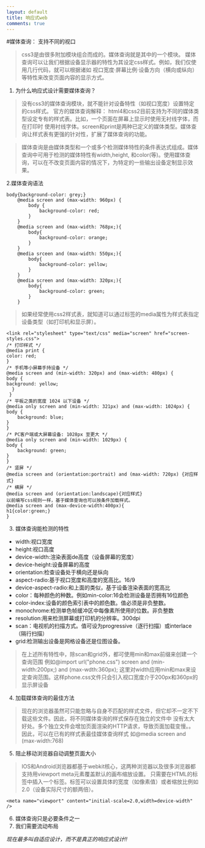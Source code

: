 ```yaml
---
layout: default
title: 响应式web
comments: true
---
```






#媒体查询： 支持不同的视口
> css3是由很多附加模块组合而成的。媒体查询就是其中的一个模块。
> 媒体查询可以让我们根据设备显示器的特性为其设定css样式。例如，我们仅使用几行代码，就可以根据诸如
>视口宽度·屏幕比例·设备方向（横向或纵向）等特性来改变页面内容的显示方式。

1. 为什么响应式设计需要媒体查询？

> 没有css3的媒体查询模块，就不能针对设备特性（如视口宽度）设置特定的css样式。
> 官方的媒体查询解释：
> html4和css2目前支持为不同的媒体类型设定专有的样式表。比如，一个页面在屏幕上显示时使用无衬线字体，而在打印时
 使用衬线字体。screen和print是两种已定义的媒体类型。媒体查询让样式表有更强的针对性，扩展了媒体查询的功能。

> 媒体查询是由媒体类型和一个或多个检测媒体特性的条件表达式组成。媒体查询中可用于检测的媒体特性有width,height,
和color(等)。使用媒体查询，可以在不改变页面内容的情况下，为特定的一些输出设备定制显示效果。

2.媒体查询语法

    body{background-color: grey;}
    	@media screen and (max-width: 960px) {
    		body {
    			background-color: red;
    		}
    	}
    	@media screen and (max-width: 768px;){
    		body{
    			background-color: orange;
    		}
    	}
    	@media srceen and (max-width: 550px;){
    		body{
    			background-color: yellow;
    		}
    	}
    	@media screen and (max-width: 320px;){
    		body{
    			background-color: green;
    		}
    	}


> 如果经常使用css2样式表，就知道可以通过<link>标签的media属性为样式表指定设备类型（如打印机和显示屏）。


    <link rel="stylesheet" type="text/css" media="screen" href="screen-styles.css">
    /* 打印样式 */
    @media print {
    color: red;
    }
    /* 手机等小屏幕手持设备 */
    @media screen and (min-width: 320px) and (max-width: 480px) {
    body {
    background: yellow;
      }
     }
    /* 平板之类的宽度 1024 以下设备 */
    @media only screen and (min-width: 321px) and (max-width: 1024px) {
    body {
        background: blue;
    }
    }
    /* PC客户端或大屏幕设备: 1028px 至更大 */
    @media only screen and (min-width: 1029px) {
    body {
        background: green;
    }
    }
    /* 竖屏 */
    @media screen and (orientation:portrait) and (max-width: 720px) {对应样式}
    /* 横屏 */
    @media screen and (orientation:landscape){对应样式}
    以前编写css规则一样，基于媒体查询也可以按条件加载样式。
    @media screen and (max-device-width:400px){
    h1{color:green;}
    }
    
    
3. 媒体查询能检测的特性

+  width:视口宽度
+  height:视口高度
+  device-width:渲染表面de高度（设备屏幕的宽度）
+  device-height:设备屏幕的高度
+  orientation:检查设备处于横向还是纵向
+  aspect-radio:基于视口宽度和高度的宽高比。16/9
+  device-aspect-radio:和上面的类似，基于设备渲染表面的宽高比
+  color：每种颜色的种数。例如min-color:16会检测设备是否拥有16位颜色
+  color-index:设备的颜色索引表中的颜色数。值必须是非负整数。
+  monochrome:检测单色帧缓冲区中每像素所使用的位数。非负整数
+  resolution:用来检测屏幕或打印机的分辨率。300dpi
+  scan：电视机的扫描方式。值可设为progressive（逐行扫描）或interlace（隔行扫描）
+  grid:检测输出设备是网格设备还是位图设备。

> 在上述所有特性中，除scan和grid外，都可使用min和max前缀来创建一个查询范围
例如@import url("phone.css") screen and (min-width:200px;) and (max-wdth:360px);
这里对width应用min和max来设定查询范围。这样phone.css文件只会引入视口宽度介于200px和360px的显示屏设备

4. 加载媒体查询的最佳方法

> 现在的浏览器虽然可只能忽略与自身不匹配的样式文件，但它却不一定不下载这些文件。因此，将不同媒体查询的样式保存在独立的文件中
没有太大好处。多个独立文件会增加页面渲染的HTTP请求，导致页面加载变慢。。因此，可以在已有的样式表最佳媒体查询样式
如@media screen and (max-width:768)

5. 阻止移动浏览器自动调整页面大小

> IOS和Android浏览器都基于webkit核心，这两种浏览器以及很多浏览器都支持用viewport meta元素覆盖默认的画布缩放设置。
只需要在HTML的<head>标签中插入一个<meta>标签。<meta>标签可以设置具体的宽度（如像素值）或者缩放比例如2.0（设备实际尺寸的额两倍）。

    <meta name="viewport" content="initial-scale=2.0,width=device-width" />
    
6. 媒体查询只是必要条件之一
7. 我们需要流动布局

*现在最多叫自适应设计，而不是真正的响应式设计!!*





 	
